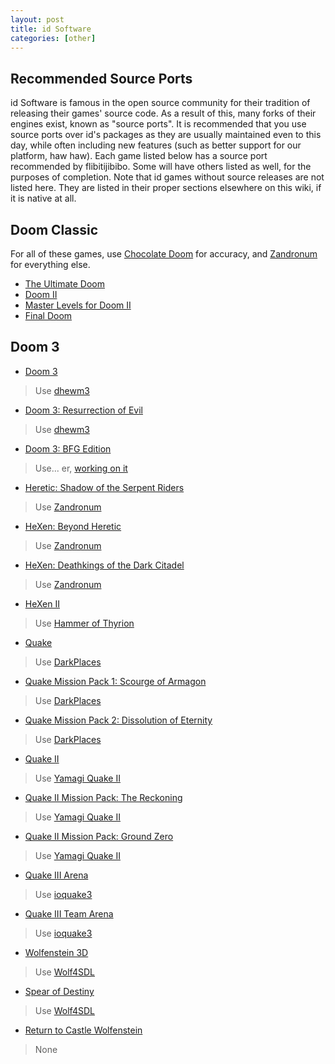 ```yaml
---
layout: post
title: id Software
categories: [other]
---
```


Recommended Source Ports
------------------------
id Software is famous in the open source community for their tradition of releasing their games' source code. As a result of this, many forks of their engines exist, known as "source ports". It is recommended that you use source ports over id's packages as they are usually maintained even to this day, while often including new features (such as better support for our platform, haw haw).
Each game listed below has a source port recommended by flibitijibibo. Some will have others listed as well, for the purposes of completion.
Note that id games without source releases are not listed here. They are listed in their proper sections elsewhere on this wiki, if it is native at all.

Doom Classic
------------
For all of these games, use [Chocolate Doom](http://www.chocolate-doom.org/) for accuracy, and [Zandronum](http://www.zandronum.com/) for everything else.
- [The Ultimate Doom](http://store.steampowered.com/app/2280/)
- [Doom II](http://store.steampowered.com/app/2300/)
- [Master Levels for Doom II](http://store.steampowered.com/app/9160/)
- [Final Doom](http://store.steampowered.com/app/2290/)

Doom 3
------
- [Doom 3](http://store.steampowered.com/app/9050/)
> Use [dhewm3](http://github.com/dhewm/dhewm3)
- [Doom 3: Resurrection of Evil](http://store.steampowered.com/app/9070/)
> Use [dhewm3](http://github.com/dhewm/dhewm3)
- [Doom 3: BFG Edition](http://store.steampowered.com/app/208200/)
> Use... er, [working on it](https://github.com/Doom3BFG-SDL/DOOM-3-BFG)
- [Heretic: Shadow of the Serpent Riders](http://store.steampowered.com/app/2390/)
> Use [Zandronum](http://www.zandronum.com/)
- [HeXen: Beyond Heretic](http://store.steampowered.com/app/2360/)
> Use [Zandronum](http://www.zandronum.com/)
- [HeXen: Deathkings of the Dark Citadel](http://store.steampowered.com/app/2370/)
> Use [Zandronum](http://www.zandronum.com/)
- [HeXen II](http://store.steampowered.com/app/9060/)
> Use [Hammer of Thyrion](http://uhexen2.sourceforge.net/)
- [Quake](http://store.steampowered.com/app/2310/)
> Use [DarkPlaces](http://icculus.org/twilight/darkplaces/)
- [Quake Mission Pack 1: Scourge of Armagon](http://store.steampowered.com/app/9040/)
> Use [DarkPlaces](http://icculus.org/twilight/darkplaces/)
- [Quake Mission Pack 2: Dissolution of Eternity](http://store.steampowered.com/app/9030/)
> Use [DarkPlaces](http://icculus.org/twilight/darkplaces/)
- [Quake II](http://store.steampowered.com/app/2320/)
> Use [Yamagi Quake II](http://www.yamagi.org/quake2/)
- [Quake II Mission Pack: The Reckoning](http://store.steampowered.com/app/2330/)
> Use [Yamagi Quake II](http://www.yamagi.org/quake2/)
- [Quake II Mission Pack: Ground Zero](http://store.steampowered.com/app/2340/)
> Use [Yamagi Quake II](http://www.yamagi.org/quake2/)
- [Quake III Arena](http://store.steampowered.com/app/2200/)
> Use [ioquake3](http://ioquake3.org/)
- [Quake III Team Arena](http://store.steampowered.com/app/2350/)
> Use [ioquake3](http://ioquake3.org/)
- [Wolfenstein 3D](http://store.steampowered.com/app/2270/)
> Use [Wolf4SDL](http://www.chaos-software.de.vu/)
- [Spear of Destiny](http://store.steampowered.com/app/9000)
> Use [Wolf4SDL](http://www.chaos-software.de.vu/)
- [Return to Castle Wolfenstein](http://store.steampowered.com/app/9010/)
> None
